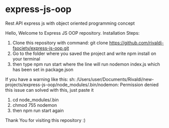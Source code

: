 # express-js-oop
Rest API express js with object oriented programming concept

Hello, Welcome to Express JS OOP repository.
Installation Steps:

1. Clone this repository with command: git clone https://github.com/rivaldi-fsociety/express-js-oop.git
2. Go to the folder where you saved the project and write npm install on your terminal
3. then type npm run start where the line will run nodemon index.js which has been set in package.json

If you have a warning like this:
  sh: /Users/user/Documents/Rivaldi/new-projects/express-js-oop/node_modules/.bin/nodemon: Permission denied
this issue can solved with this, just paste it

1. cd node_modules/.bin
2. chmod 755 nodemon
3. then npm run start again


Thank You for visiting this repository :)
